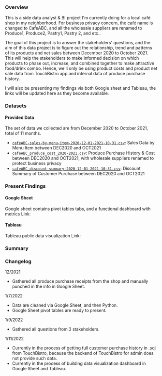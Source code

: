 ### Overview

This is a side data analyst & BI project I'm currently doing for a local café shop in my neighborhood. For business privacy concern, the café name is changed to CafeABC, and all the wholesale suppliers are renamed to Produce1, Produce2, Pastry1, Pastry 2, and etc.. 

The goal of this project is to answer the stakeholders' questions, and the aim of this data project is to figure out the relationship, trend and patterns of its products and net sales between December 2020 to October 2021. This will help the stakeholders to make informed decision on which products to phase out, increase, and combined together to make attractive food/drink combo. Hence, we'll only be using product costs and product net sale data from TouchBistro app and internal data of produce purchase history. 

I will also be presenting my findings via both Google sheet and Tableau, the links will be updated here as they become available. 



### Datasets

#### Provided Data
The set of data we collected are from December 2020 to October 2021, total of 11 months. 

* [`cafeABC-sales-by-menu-item-2020-12-01-2021-10-31.csv`](./datasets/cafeABC-sales-by-menu-item-2020-12-01-2021-10-31.csv): Sales Data by Menu Item between DEC2020 and OCT2021
* [`cafeABC_produce_cost_2020-2021.csv`](./datasets/cafeABC_produce_cost_2020-2021.csv): Produce Purchase History & Cost between DEC2020 and OCT2021, with wholesale suppliers renamed to protect business privacy
* [`cafeABC_discount-summary-2020-12-01-2021-10-31.csv`](./datasets/cafeABC_discount-summary-2020-12-01-2021-10-31.csv): Discount Summary of Customer Purchase between DEC2020 and OCT2021



### Present Findings

#### Google Sheet
Google sheet contains pivot tables tabs, and a functional dashboard with metrics
Link:

#### Tableau
Tableau public data visualization 
Link: 



### Summary



### Changelog
12/2021
- Gathered all produce purchase receipts from the shop and manually punched in the info in Google Sheet.

1/7/2022
- Data are cleaned via Google Sheet, and then Python.
- Google Sheet pivot tables are ready to present.

1/9/2022
- Gathered all questions from 3 stakeholders.

1/11/2022
- Currently in the process of getting full customer purchase history in .sql from TouchBistro, because the backend of TouchBistro for admin does not provide such data.
- Currently in the process of building data visualization dashboard in Google Sheet and Tableau.